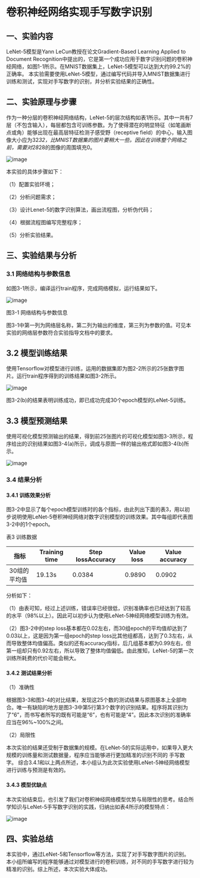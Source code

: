 # 卷积神经网络实现手写数字识别

## 一、实验内容
LeNet-5模型是Yann LeCun教授在论文Gradient-Based Learning Applied to Document Recognition中提出的，它是第一个成功应用于数字识别问题的卷积神经网络，如图1-1所示。在MNIST数据集上，LeNet-5模型可以达到大约99.2%的正确率。
本实验需要使用LeNet-5模型，通过编写代码并导入MNIST数据集进行训练和测试，实现对手写数字的识别，并分析实验结果的正确性。

## 二、实验原理与步骤

作为一种分层的卷积神经网络结构，LeNet-5的层次结构如表1所示。其中一共有7层（不包含输入），每层都包含可训练参数。为了使得潜在的明显特征（如笔画断点或角）能够出现在最高层特征检测子感受野（receptive field）的中心，输入图像大小应为32*32，比MNIST数据集的图片要稍大一些。因此在训练整个网络之前，需要对28*28的图像的周围填充0。

![image](https://github.com/Ac-plus/INtroduction-of-AI/assets/104805387/ee24209a-013e-4f5c-8a15-4df462fc0ef9)

本实验的具体步骤如下：

（1）配置实验环境；

（2）分析问题需求；

（3）设计Lenet-5的数字识别算法，画出流程图，分析伪代码；

（4）根据流程图编写完整程序；

（5）分析实验结果。

## 三、实验结果与分析
### 3.1 网络结构与参数信息
如图3-1所示，编译运行train程序，完成网络模拟，运行结果如下。

![image](https://github.com/Ac-plus/INtroduction-of-AI/assets/104805387/13b0ae53-5e5d-4444-ab1d-8ae51515eef8)

图3-1 网络结构与参数信息

图3-1中第一列为网络层名称，第二列为输出的维度，第三列为参数的值。可见本实验的网络层参数符合实验指导文档中的要求。

## 3.2 模型训练结果
使用Tensorflow对模型进行训练，运用的数据集即为图2-2所示的25张数字图片。运行train程序得到的训练结果如图3-2所示。
 
![image](https://github.com/Ac-plus/INtroduction-of-AI/assets/104805387/0d7d7bf9-400f-497b-a55d-fa6e527106f3)

图3-2(b)的结果表明训练成功，即已成功完成30个epoch模型的LeNet-5训练。

## 3.3 模型预测结果
使用可视化模型预测输出的结果，得到前25张图片的可视化模型如图3-3所示，程序给出的识别结果如图3-4(a)所示，调成与原图一样的输出格式即如图3-4(b)所示。
 
![image](https://github.com/Ac-plus/INtroduction-of-AI/assets/104805387/15fb17b0-dd68-4742-be7d-c99742a90056)



### 3.4 结果分析
#### 3.4.1 训练效果分析
图3-2中显示了每个epoch模型训练时的各个指标，由此列出下面的表3，用以初步说明使用LeNet-5卷积神经网络对数字识别模型的训练效果。其中每组即代表图3-2中的1个epoch。

表3 训练数据

|指标|	Training time|	Step lossAccuracy	|Value loss	|Value accuracy |
|---|---|---|---|---|
|30组的平均值|	19.13s|	0.0384|	0.9890	| 0.0902	|0.9832 |

分析如下：

（1）由表可知，经过上述训练，错误率已经很低，识别准确率也已经达到了较高的水平（98%以上）。因此可以初步认为使用LeNet-5神经网络模型训练为有效。

（2）图3-2中的step loss基本都在0.02左右，而30组epoch的平均值却达到了0.03以上，这是因为第一组epoch的step loss比其他组都高，达到了0.3左右，从而导致整体均值偏高。类似的还有accuracy指标，后几组基本都为0.99左右，但第一组却只有0.92左右，所以导致了整体均值偏低。由此推知，LeNet-5的第一次训练所耗费的代价可能会稍大。

#### 3.4.2 测试结果分析
（1）准确性

根据图3-3和图3-4的对比结果，发现这25个数的测试结果与原图基本上全部吻合。唯一有缺陷的地方是图3-3中第5行第3个数字的识别结果。程序将其识别为了“6”，而书写者所写的既有可能是“6”，也有可能是“4”。因此本次识别的准确率应当在96%~100%之间。

（2）局限性

本次实验的结果还受制于数据集的规模。在LeNet-5的实际运用中，如果导入更大规模的训练量和测试数据量，程序应当能够进行更加精准的识别不同的
手写数字。 
综合3.4.1和以上两点所述，本小组认为此次实验使用LeNet-5神经网络模型进行训练与预测是有效的。

#### 3.4.3 模型优缺点
本次实验结束后，也引发了我们对卷积神经网络模型优势与局限性的思考。结合所学知识与LeNet-5手写数字识别的实践，归纳出如表4所示的模型特点：


![image](https://github.com/Ac-plus/INtroduction-of-AI/assets/104805387/55691cc3-5a0d-4b1d-aabb-34498cefb4b4)


## 四、实验总结

本实验中，通过LeNet-5和Tensorflow等方法，实现了对手写数字图片的识别。本小组所编写的程序能够通过对模型进行的卷积训练，对不同的手写数字进行较为精准的识别。综上所述，本次实验大体成功。





